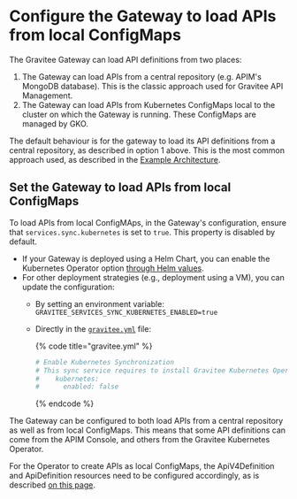 # Configure the Gateway to load APIs from local ConfigMaps

The Gravitee Gateway can load API definitions from two places:

1. The Gateway can load APIs from a central repository (e.g. APIM's MongoDB database). This is the classic approach used for Gravitee API Management.&#x20;
2. The Gateway can load APIs from Kubernetes ConfigMaps local to the cluster on which the Gateway is running. These ConfigMaps are managed by GKO.

The default behaviour is for the gateway to load its API definitions from a central repository, as described in option 1 above. This is the most common approach used, as described in the [Example Architecture](../../overview/example-architecture.md).

## Set the Gateway to load APIs from local ConfigMaps

To load APIs from local ConfigMAps, in the Gateway's configuration, ensure that `services.sync.kubernetes` is set to `true`. This property is disabled by default.

* If your Gateway is deployed using a Helm Chart, you can enable the Kubernetes Operator option [through Helm values](../installation/install-with-helm.md).
* For other deployment strategies (e.g., deployment using a VM), you can update the configuration:
  * By setting an environment variable: `GRAVITEE_SERVICES_SYNC_KUBERNETES_ENABLED=true`
  *   Directly in the [`gravitee.yml`](https://github.com/gravitee-io/gravitee-api-management/blob/master/gravitee-apim-gateway/gravitee-apim-gateway-standalone/gravitee-apim-gateway-standalone-distribution/src/main/resources/config/gravitee.yml#L264) file:

      {% code title="gravitee.yml" %}
      ```yaml
      # Enable Kubernetes Synchronization
      # This sync service requires to install Gravitee Kubernetes Operator
      #    kubernetes:
      #      enabled: false
      ```
      {% endcode %}

The Gateway can be configured to both load APIs from a central repository as well as from local ConfigMaps. This means that some API definitions can come from the APIM Console, and others from the Gravitee Kubernetes Operator.&#x20;

For the Operator to create APIs as local ConfigMaps, the ApiV4Definition and ApiDefinition resources need to be configured accordingly, as is described [on this page](store-apis-in-local-configmaps.md).
